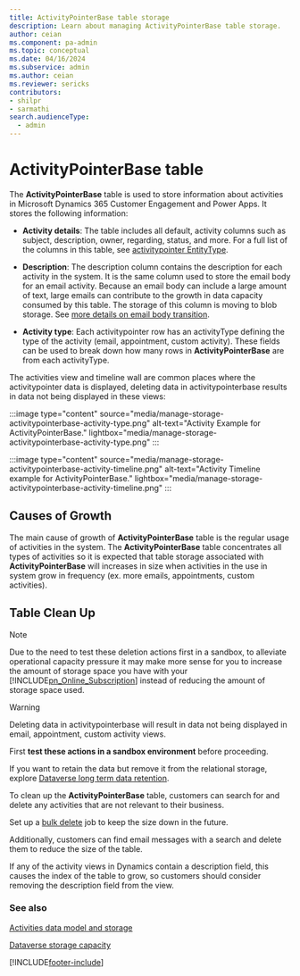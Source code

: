 ```yaml
---
title: ActivityPointerBase table storage
description: Learn about managing ActivityPointerBase table storage.
author: ceian
ms.component: pa-admin
ms.topic: conceptual
ms.date: 04/16/2024
ms.subservice: admin
ms.author: ceian
ms.reviewer: sericks
contributors:
- shilpr
- sarmathi
search.audienceType: 
  - admin
---
```


# ActivityPointerBase table
The **ActivityPointerBase** table is used to store information about activities in Microsoft Dynamics 365 Customer Engagement and Power Apps. It stores the following information:

- **Activity details**: The table includes all default, activity columns such as subject, description, owner, regarding, status, and more. For a full list of the columns in this table, see [activitypointer EntityType](/en-us/power-apps/developer/data-platform/webapi/reference/activitypointer).

- **Description**: The description column contains the description for each activity in the system. It is the same column used to store the email body for an email activity. Because an email body can include a large amount of text, large emails can contribute to the growth in data capacity consumed by this table. The storage of this column is moving to blob storage. See [more details on email body transition](/power-apps/developer/data-platform/email-activity-entities#transition-period).

- **Activity type**: Each activitypointer row has an activityType defining the type of the activity (email, appointment, custom activity). These fields can be used to break down how many rows in **ActivityPointerBase** are from each activityType. 

The activities view and timeline wall are common places where the activitypointer data is displayed, deleting data in activitypointerbase results in data not being displayed in these views:

:::image type="content" source="media/manage-storage-activitypointerbase-activity-type.png" alt-text="Activity Example for ActivityPointerBase." lightbox="media/manage-storage-activitypointerbase-activity-type.png" :::

:::image type="content" source="media/manage-storage-activitypointerbase-activity-timeline.png" alt-text="Activity Timeline example for ActivityPointerBase." lightbox="media/manage-storage-activitypointerbase-activity-timeline.png" :::


## Causes of Growth
The main cause of growth of **ActivityPointerBase** table is the regular usage of activities in the system. The **ActivityPointerBase** table concentrates all types of activities so it is expected that table storage associated  with  **ActivityPointerBase** will increases in size when activities in the use in system grow in frequency (ex. more emails, appointments, custom activities).

## Table Clean Up

>[!Note]
> Due to the need to test these deletion actions first in a sandbox, to alleviate operational capacity pressure it may make more sense for you to increase the amount of storage space you have with your [!INCLUDE[pn_Online_Subscription](../includes/pn-online-subscription.md)] instead of reducing the amount of storage space used.  

> [!WARNING]
> 
> Deleting data in activitypointerbase will result in data not being displayed in email, appointment, custom activity views.
>
> First **test these actions in a sandbox environment** before proceeding. 

If you want to retain the data but remove it from the relational storage, explore [Dataverse long term data retention](/power-apps/maker/data-platform/data-retention-overview).

To clean up the **ActivityPointerBase** table, customers can search for and delete any activities that are not relevant to their business. 

Set up a [bulk delete](/power-platform/admin/delete-bulk-records) job to keep the size down in the future. 

Additionally, customers can find email messages with a search and delete them to reduce the size of the table.

If any of the activity views in Dynamics contain a description field, this causes the index of the table to grow, so customers should consider removing the description field from the view.

### See also

[Activities data model and storage](/power-apps/developer/data-platform/activities-data-model-storage)

[Dataverse storage capacity](capacity-storage.md)

[!INCLUDE[footer-include](../includes/footer-banner.md)]
